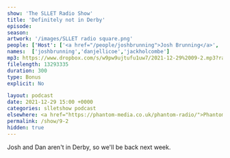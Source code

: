 ```yaml
---
show: 'The SLLET Radio Show'
title: 'Definitely not in Derby'
episode:
season: 
artwork: '/images/SLLET radio square.png'
people: ['Host': ['<a href="/people/joshbrunning">Josh Brunning</a>', '<a href="/people/danjellicoe">Dan Jellicoe</a>'], 'Also Accidentally Featuring': ['<a href="/people/jackholcombe">Jack Holcombe</a>']]
names:  ['joshbrunning','danjellicoe','jackholcombe']
mp3: https://www.dropbox.com/s/w9pw9ujtufu1uw7/2021-12-29%2009-2.mp3?raw=1
filelength: 13293335
duration: 300
type: Bonus
explicit: No

layout: podcast
date: 2021-12-29 15:00 +0000
categories: slletshow podcast
elsewhere: <a href="https://phantom-media.co.uk/phantom-radio/">Phantom Media</a>
permalink: /show/9-2
hidden: true
---
```


Josh and Dan aren't in Derby, so we'll be back next week.
